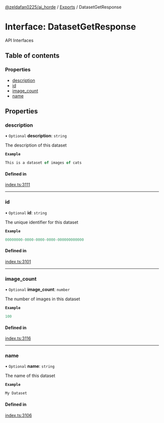 [@zeldafan0225/ai_horde](../README.md) / [Exports](../modules.md) / DatasetGetResponse

# Interface: DatasetGetResponse

API Interfaces

## Table of contents

### Properties

- [description](DatasetGetResponse.md#description)
- [id](DatasetGetResponse.md#id)
- [image\_count](DatasetGetResponse.md#image_count)
- [name](DatasetGetResponse.md#name)

## Properties

### description

• `Optional` **description**: `string`

The description of this dataset

**`Example`**

```ts
This is a dataset of images of cats
```

#### Defined in

[index.ts:3111](https://github.com/ZeldaFan0225/ai_horde/blob/9b3ae88/index.ts#L3111)

___

### id

• `Optional` **id**: `string`

The unique identifier for this dataset

**`Example`**

```ts
00000000-0000-0000-0000-000000000000
```

#### Defined in

[index.ts:3101](https://github.com/ZeldaFan0225/ai_horde/blob/9b3ae88/index.ts#L3101)

___

### image\_count

• `Optional` **image\_count**: `number`

The number of images in this dataset

**`Example`**

```ts
100
```

#### Defined in

[index.ts:3116](https://github.com/ZeldaFan0225/ai_horde/blob/9b3ae88/index.ts#L3116)

___

### name

• `Optional` **name**: `string`

The name of this dataset

**`Example`**

```ts
My Dataset
```

#### Defined in

[index.ts:3106](https://github.com/ZeldaFan0225/ai_horde/blob/9b3ae88/index.ts#L3106)

